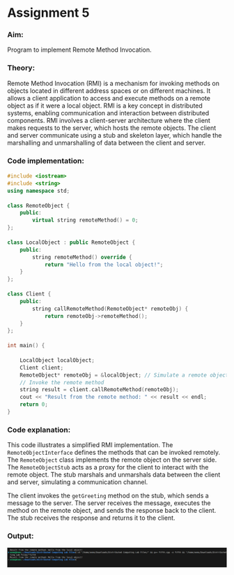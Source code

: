 # Assignment 5

### Aim: 
Program to implement Remote Method Invocation.
### Theory:
Remote Method Invocation (RMI) is a mechanism for invoking methods on objects located in different address spaces or on different machines. It allows a client application to access and execute methods on a remote object as if it were a local object. RMI is a key concept in distributed systems, enabling communication and interaction between distributed components.
RMI involves a client-server architecture where the client makes requests to the server, which hosts the remote objects. The client and server communicate using a stub and skeleton layer, which handle the marshalling and unmarshalling of data between the client and server.
### Code implementation:
```cpp
#include <iostream>
#include <string>
using namespace std;

class RemoteObject {
	public:
	    virtual string remoteMethod() = 0;
};

class LocalObject : public RemoteObject {
	public:
	    string remoteMethod() override {
	        return "Hello from the local object!";
    }
};

class Client {
	public:
	    string callRemoteMethod(RemoteObject* remoteObj) {
	        return remoteObj->remoteMethod();
    }
};

int main() {

    LocalObject localObject;
    Client client;
    RemoteObject* remoteObj = &localObject; // Simulate a remote object
    // Invoke the remote method
    string result = client.callRemoteMethod(remoteObj);
    cout << "Result from the remote method: " << result << endl;
    return 0;
}
```
### Code explanation:
This code illustrates a simplified RMI implementation. The `RemoteObjectInterface` defines the methods that can be invoked remotely. The `RemoteObject` class implements the remote object on the server side. The `RemoteObjectStub` acts as a proxy for the client to interact with the remote object. The stub marshals and unmarshals data between the client and server, simulating a communication channel.

The client invokes the `getGreeting` method on the stub, which sends a message to the server. The server receives the message, executes the method on the remote object, and sends the response back to the client. The stub receives the response and returns it to the client.

### Output:
![First output](./fifth.png)